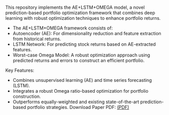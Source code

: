This repository implements the AE+LSTM+OMEGA model, a novel prediction-based portfolio optimization framework that 
combines deep learning with robust optimization techniques to enhance portfolio returns.
* The AE+LSTM+OMEGA framework consists of:
* Autoencoder (AE): For dimensionality reduction and feature extraction from historical returns.
* LSTM Network: For predicting stock returns based on AE-extracted features.
* Worst-case Omega Model: A robust optimization approach using predicted returns and errors to construct an efficient portfolio.

Key Features:

* Combines unsupervised learning (AE) and time series forecasting (LSTM).
* Integrates a robust Omega ratio-based optimization for portfolio construction.
* Outperforms equally-weighted and existing state-of-the-art prediction-based portfolio strategies.
 Download Paper PDF:  [(PDF)]([https://doi.org/10.1016/j.cie.2023.109023](https://www.sciencedirect.com/science/article/pii/S0360835223000475?casa_token=CGwPkcOTMvcAAAAA:dt-1bn_Pq4Od0iNFlVrlYxgDV0EbNXvrGyA46-SsI8m_LPsJkG2UrxXN0aahwbEf7hKxI1wuog))
